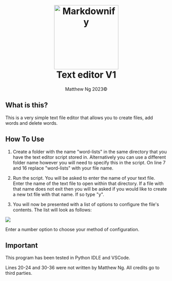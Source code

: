 <h1 align="center">
  <br>
  <img src="https://cdn-icons-png.flaticon.com/512/104/104647.png" alt="Markdownify" width="200"></a>
  <br>
  Text editor V1
  <br>
</h1>

<p align="center">
    Matthew Ng 2023©
</p>

## What is this?
This is a very simple text file editor that allows you to create files, add words and delete words.

## How To Use
1. Create a folder with the name "word-lists" in the same directory that you have the text editor script stored in. Alternatively you can use a different folder name however you will need to specify this in the script. On line 7 and 16 replace "word-lists" with your file name.

2. Run the script. You will be asked to enter the name of your text file. Enter the name of the text file to open within that directory. 
If a file with that name does not exit then you will be asked if you would like to create a new txt file with that name. If so type "y".

3. You will now be presented with a list of options to configure the file's contents. The list will look as follows:

<img src="https://i.imgur.com/3kGTGpW.png">

Enter a number option to choose your method of configuration.

## Important
This program has been tested in Python IDLE and VSCode.

Lines 20-24 and 30-36 were not written by Matthew Ng. All credits go to third parties.
